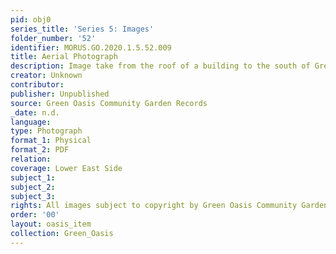 ```yaml
---
pid: obj0
series_title: 'Series 5: Images'
folder_number: '52'
identifier: MORUS.GO.2020.1.5.52.009
title: Aerial Photograph
description: Image take from the roof of a building to the south of Green Oasis.
creator: Unknown
contributor:
publisher: Unpublished
source: Green Oasis Community Garden Records
_date: n.d.
language:
type: Photograph
format_1: Physical
format_2: PDF
relation:
coverage: Lower East Side
subject_1:
subject_2:
subject_3:
rights: All images subject to copyright by Green Oasis Community Garden, Inc.
order: '00'
layout: oasis_item
collection: Green_Oasis
---
```

